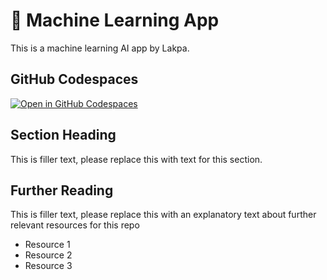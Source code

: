 # 🤖 Machine Learning App

This is a machine learning AI app by Lakpa.


## GitHub Codespaces

[![Open in GitHub Codespaces](https://github.com/codespaces/badge.svg)](https://codespaces.new/streamlit/app-starter-kit?quickstart=1)

## Section Heading

This is filler text, please replace this with text for this section.

## Further Reading

This is filler text, please replace this with an explanatory text about further relevant resources for this repo
- Resource 1
- Resource 2
- Resource 3
